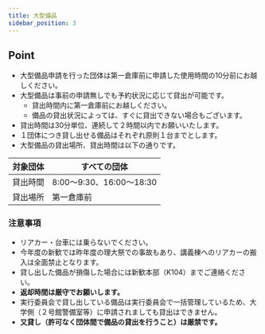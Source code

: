 ```yaml
---
title: 大型備品
sidebar_position: 3
---
```


## Point
- 大型備品申請を行った団体は第一倉庫前に申請した使用時間の10分前にお越しください。
- 大型備品は事前の申請無しでも予約状況に応じて貸出が可能です。
  - 貸出時間内に第一倉庫前にお越しください。
  - 備品の貸出状況によっては、すぐに貸出できない場合もございます。
- 貸出時間は30分単位、連続して２時間以内でお願いいたします。
- １団体につき貸し出せる備品はそれぞれ原則１台までとします。
- 大型備品の貸出場所、貸出時間は以下の通りです。

| 対象団体|すべての団体 |
| -------- | -------- | 
| 貸出時間 |8:00～9:30、16:00～18:30  |
|貸出場所  | 第一倉庫前 |
### 注意事項
- リアカー・台車には乗らないでください。
- 今年度の新歓では昨年度の理大祭での事故もあり、講義棟へのリアカーの搬入は全面禁止となります。
- 貸し出した備品が損傷した場合には新歓本部（K104）までご連絡ください。
- **返却時間は厳守でお願いします。**
- 実行委員会で貸し出している備品は実行委員会で一括管理しているため、大学側（２号館警備室等）に申請されましても貸出はできません。
- **又貸し（許可なく団体間で備品の貸出を行うこと）は厳禁です。**
